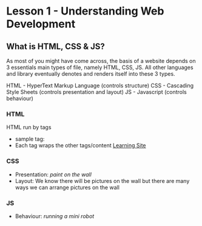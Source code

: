 # Lesson 1 - Understanding Web Development

## What is HTML, CSS & JS?
As most of you might have come across, the basis of a website depends on 3 essentials main types of file, namely HTML, CSS, JS.
All other languages and library eventually denotes and renders itself into these 3 types.

HTML - HyperText Markup Language (controls structure)
CSS - Cascading Style Sheets (controls presentation and layout)
JS - Javascript (controls behaviour)

### HTML
HTML run by tags
- sample tag: <html></html>
- Each tag wraps the other tags/content
[Learning Site](learn.html)
  
### CSS
- Presentation: *paint on the wall*
- Layout: We know there will be pictures on the wall but there are many ways we can arrange pictures on the wall

### JS
- Behaviour: *running a mini robot*
